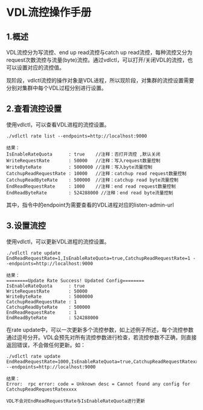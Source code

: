 # VDL流控操作手册

## 1.概述

VDL流控分为写流控、end up read流控与catch up read流控，每种流控又分为request次数流控与流量(byte)流控。通过vdlctl，可以打开/关闭VDL的流控，也可以设置对应的流控值。

现阶段，vdlctl流控的操作对象是VDL进程，所以现阶段，对集群的流控设置需要分别对集群中每个VDL过程分别进行设置。

 

## 2.查看流控设置

使用vdlctl，可以查看VDL进程的流控设置。

```shell
./vdlctl rate list --endpoints=http://localhost:9000
 
结果：
IsEnableRateQuota      : true    //注释：否打开流控 ,默认关闭
WriteRequestRate       : 50000   //注释：写入request数量控制
WriteByteRate          : 5000000 //注释：写入byte流量控制
CatchupReadRequestRate : 10000   //注释：catchup read request数量控制
CatchupReadByteRate    : 500000  //注释：catchup read byte流量控制
EndReadRequestRate     : 1000    //注释：end read request数量控制
EndReadByteRate        : 524288000 //注释：end read byte流量控制
```

其中，指令中的endpoint为需要查看的VDL进程对应的listen-admin-url

 

## 3.设置流控

使用vdlctl，可以更新VDL进程的流控设置。

```shell
./vdlctl rate update EndReadRequestRate=1,IsEnableRateQuota=true,CatchupReadRequestRate=1 --endpoints=http://localhost:9000
 
结果：
========Update Rate Success! Updated Config========
IsEnableRateQuota      : true
WriteRequestRate       : 50000
WriteByteRate          : 5000000
CatchupReadRequestRate : 1
CatchupReadByteRate    : 500000
EndReadRequestRate     : 1
EndReadByteRate        : 524288000
```

在rate update中，可以一次更新多个流控参数，如上述例子所述，每个流控参数通过逗号分开。VDL会预先对所有流控参数进行检查，若流控参数不正确，则直接返回错误，不会做任何更新。如：

```shell
./vdlctl rate update EndReadRequestRate=1000,IsEnableRateQuota=true,CatchupReadRequestRatexxxx=1000 --endpoints=http://localhost:9000
 
结果：
Error:  rpc error: code = Unknown desc = Cannot found any config for CatchupReadRequestRatexxxx
 
VDL不会对EndReadRequestRate与IsEnableRateQuota进行更新
```

